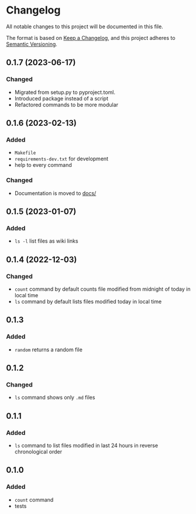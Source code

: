# Changelog

All notable changes to this project will be documented in this file.

The format is based on [Keep a Changelog](https://keepachangelog.com/en/1.0.0/),
and this project adheres to [Semantic Versioning](https://semver.org/spec/v2.0.0.html).

## 0.1.7 (2023-06-17)

### Changed

- Migrated from setup.py to pyproject.toml.
- Introduced package instead of a script
- Refactored commands to be more modular

## 0.1.6 (2023-02-13)

### Added

- `Makefile`
- `requirements-dev.txt` for development
- help to every command

### Changed

- Documentation is moved to [docs/](docs/README.md)

## 0.1.5 (2023-01-07)

### Added

- `ls -l` list files as wiki links

## 0.1.4 (2022-12-03)

### Changed

- `count` command by default counts file modified from midnight of today in local time
- `ls` command by default lists files modified today in local time

## 0.1.3

### Added

- `random` returns a random file

## 0.1.2

### Changed

- `ls` command shows only `.md` files

## 0.1.1

### Added

- `ls` command to list files modified in last 24 hours in reverse chronological order

## 0.1.0

### Added

- `count` command
- tests

